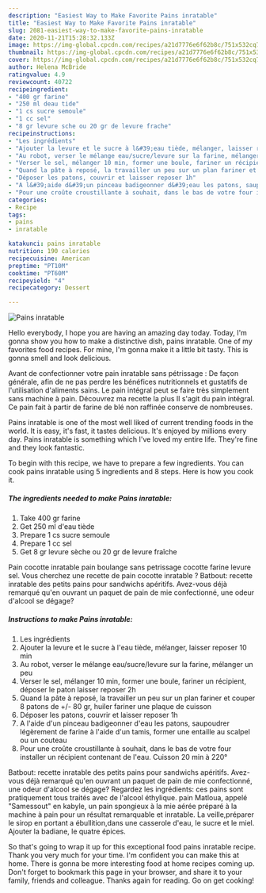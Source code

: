 ```yaml
---
description: "Easiest Way to Make Favorite Pains inratable"
title: "Easiest Way to Make Favorite Pains inratable"
slug: 2081-easiest-way-to-make-favorite-pains-inratable
date: 2020-11-21T15:28:32.133Z
image: https://img-global.cpcdn.com/recipes/a21d7776e6f62b8c/751x532cq70/pains-inratable-photo-principale-de-la-recette.jpg
thumbnail: https://img-global.cpcdn.com/recipes/a21d7776e6f62b8c/751x532cq70/pains-inratable-photo-principale-de-la-recette.jpg
cover: https://img-global.cpcdn.com/recipes/a21d7776e6f62b8c/751x532cq70/pains-inratable-photo-principale-de-la-recette.jpg
author: Helena McBride
ratingvalue: 4.9
reviewcount: 40722
recipeingredient:
- "400 gr farine"
- "250 ml deau tide"
- "1 cs sucre semoule"
- "1 cc sel"
- "8 gr levure sche ou 20 gr de levure frache"
recipeinstructions:
- "Les ingrédients"
- "Ajouter la levure et le sucre à l&#39;eau tiède, mélanger, laisser reposer 10 min"
- "Au robot, verser le mélange eau/sucre/levure sur la farine, mélanger un peu"
- "Verser le sel, mélanger 10 min, former une boule, fariner un récipient, déposer le paton laisser reposer 2h"
- "Quand la pâte à reposé, la travailler un peu sur un plan fariner et couper 8 patons de +/- 80 gr, huiler fariner une plaque de cuisson"
- "Déposer les patons, couvrir et laisser reposer 1h"
- "A l&#39;aide d&#39;un pinceau badigeonner d&#39;eau les patons, saupoudrer légèrement de farine à l&#39;aide d&#39;un tamis, former une entaille au scalpel ou un couteau"
- "Pour une croûte croustillante à souhait, dans le bas de votre four installer un récipient contenant de l&#39;eau. Cuisson 20 min à 220°"
categories:
- Recipe
tags:
- pains
- inratable

katakunci: pains inratable 
nutrition: 190 calories
recipecuisine: American
preptime: "PT10M"
cooktime: "PT60M"
recipeyield: "4"
recipecategory: Dessert

---
```



![Pains inratable](https://img-global.cpcdn.com/recipes/a21d7776e6f62b8c/751x532cq70/pains-inratable-photo-principale-de-la-recette.jpg)

Hello everybody, I hope you are having an amazing day today. Today, I'm gonna show you how to make a distinctive dish, pains inratable. One of my favorites food recipes. For mine, I'm gonna make it a little bit tasty. This is gonna smell and look delicious.

Avant de confectionner votre pain inratable sans pétrissage : De façon générale, afin de ne pas perdre les bénéfices nutritionnels et gustatifs de l&#39;utilisation d&#39;aliments sains. Le pain intégral peut se faire très simplement sans machine à pain. Découvrez ma recette la plus Il s&#39;agit du pain intégral. Ce pain fait à partir de farine de blé non raffinée conserve de nombreuses.

Pains inratable is one of the most well liked of current trending foods in the world. It is easy, it's fast, it tastes delicious. It's enjoyed by millions every day. Pains inratable is something which I've loved my entire life. They're fine and they look fantastic.


To begin with this recipe, we have to prepare a few ingredients. You can cook pains inratable using 5 ingredients and 8 steps. Here is how you cook it.

<!--inarticleads1-->

##### The ingredients needed to make Pains inratable:

1. Take 400 gr farine
1. Get 250 ml d&#39;eau tiède
1. Prepare 1 cs sucre semoule
1. Prepare 1 cc sel
1. Get 8 gr levure sèche ou 20 gr de levure fraîche


Pain cocotte inratable pain boulange sans petrissage cocotte farine levure sel. Vous cherchez une recette de pain cocotte inratable ? Batbout: recette inratable des petits pains pour sandwichs apéritifs. Avez-vous déjà remarqué qu&#39;en ouvrant un paquet de pain de mie confectionné, une odeur d&#39;alcool se dégage? 

<!--inarticleads2-->

##### Instructions to make Pains inratable:

1. Les ingrédients
1. Ajouter la levure et le sucre à l&#39;eau tiède, mélanger, laisser reposer 10 min
1. Au robot, verser le mélange eau/sucre/levure sur la farine, mélanger un peu
1. Verser le sel, mélanger 10 min, former une boule, fariner un récipient, déposer le paton laisser reposer 2h
1. Quand la pâte à reposé, la travailler un peu sur un plan fariner et couper 8 patons de +/- 80 gr, huiler fariner une plaque de cuisson
1. Déposer les patons, couvrir et laisser reposer 1h
1. A l&#39;aide d&#39;un pinceau badigeonner d&#39;eau les patons, saupoudrer légèrement de farine à l&#39;aide d&#39;un tamis, former une entaille au scalpel ou un couteau
1. Pour une croûte croustillante à souhait, dans le bas de votre four installer un récipient contenant de l&#39;eau. Cuisson 20 min à 220°


Batbout: recette inratable des petits pains pour sandwichs apéritifs. Avez-vous déjà remarqué qu&#39;en ouvrant un paquet de pain de mie confectionné, une odeur d&#39;alcool se dégage? Regardez les ingrédients: ces pains sont pratiquement tous traités avec de l&#39;alcool éthylique. pain Matloua, appelé &#34;Samessout&#34; en kabyle, un pain spongieux à la mie aérée préparé à la machine à pain pour un résultat remarquable et inratable. La veille,préparer le sirop en portant a ébullition,dans une casserole d&#39;eau, le sucre et le miel. Ajouter la badiane, le quatre épices. 

So that's going to wrap it up for this exceptional food pains inratable recipe. Thank you very much for your time. I'm confident you can make this at home. There is gonna be more interesting food at home recipes coming up. Don't forget to bookmark this page in your browser, and share it to your family, friends and colleague. Thanks again for reading. Go on get cooking!
